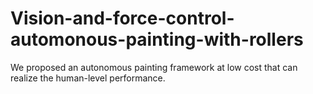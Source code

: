 # Vision-and-force-control-automonous-painting-with-rollers

We proposed an autonomous painting framework at low cost that can realize the human-level performance.
